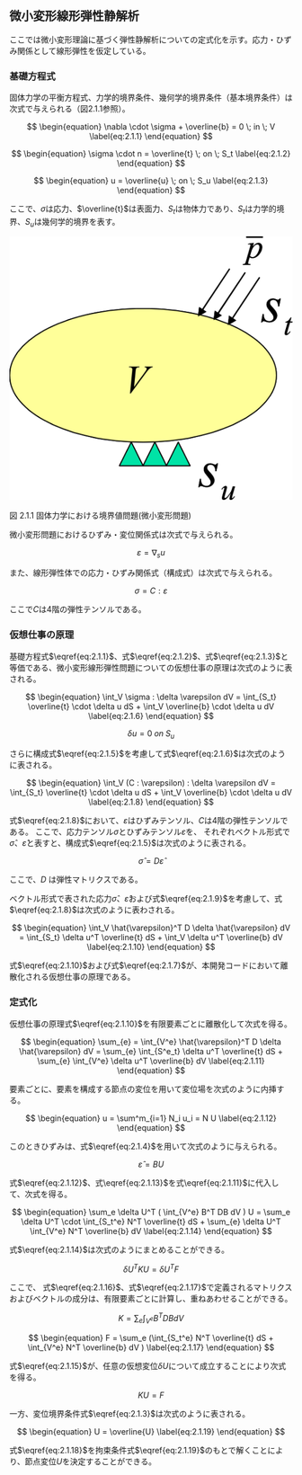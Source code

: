 <script type="text/x-mathjax-config">
MathJax.Hub.Config({
  tex2jax: {
    inlineMath: [['$','$'], ['\\(','\\)']],
    processEscapes: true
  },
  TeX: {
    equationNumbers: {
      autoNumber: "AMS"
    }
  },
  CommonHTML: { matchFontHeight: true },
  displayAlign: "center"
});
</script>
<script src='https://cdnjs.cloudflare.com/ajax/libs/mathjax/2.7.5/MathJax.js?config=TeX-MML-AM_CHTML' async></script>

## 微小変形線形弾性静解析

ここでは微小変形理論に基づく弾性静解析についての定式化を示す。応力・ひずみ関係として線形弾性を仮定している。

### 基礎方程式

固体力学の平衡方程式、力学的境界条件、幾何学的境界条件（基本境界条件）は次式で与えられる（図2.1.1参照）。

$$
\begin{equation}
\nabla \cdot \sigma + \overline{b} = 0 \; in \; V
\label{eq:2.1.1}
\end{equation}
$$

$$
\begin{equation}
\sigma \cdot n = \overline{t} \; on \; S_t
\label{eq:2.1.2}
\end{equation}
$$

$$
\begin{equation}
u = \overline{u} \; on \; S_u
\label{eq:2.1.3}
\end{equation}
$$

ここで、$\sigma$は応力、$\overline{t}$は表面力、$S_t$は物体力であり、$S_t$は力学的境界、$S_u$は幾何学的境界を表す。

![](media/image01_01.png)

図 2.1.1 固体力学における境界値問題(微小変形問題)

微小変形問題におけるひずみ・変位関係式は次式で与えられる。

$$
\begin{equation}
\varepsilon = \nabla _s u
\label{eq:2.1.4}
\end{equation}
$$

また、線形弾性体での応力・ひずみ関係式（構成式）は次式で与えられる。

$$
\begin{equation}
\sigma = C : \varepsilon
\label{eq:2.1.5}
\end{equation}
$$

ここで$C$は4階の弾性テンソルである。

### 仮想仕事の原理

基礎方程式$\eqref{eq:2.1.1}$、式$\eqref{eq:2.1.2}$、式$\eqref{eq:2.1.3}$と等価である、微小変形線形弾性問題についての仮想仕事の原理は次式のように表される。

$$
\begin{equation}
\int_V \sigma : \delta \varepsilon dV = \int_{S_t} \overline{t} \cdot \delta u dS + \int_V \overline{b} \cdot \delta u dV
\label{eq:2.1.6}
\end{equation}
$$

$$
\begin{equation}
\delta u = 0 \; on \; S_u
\label{eq:2.1.7}
\end{equation}
$$

さらに構成式$\eqref{eq:2.1.5}$を考慮して式$\eqref{eq:2.1.6}$は次式のように表される。

$$
\begin{equation}
\int_V (C : \varepsilon) : \delta \varepsilon dV = \int_{S_t} \overline{t} \cdot \delta u dS + \int_V \overline{b} \cdot \delta u dV
\label{eq:2.1.8}
\end{equation}
$$

式$\eqref{eq:2.1.8}$において、$\varepsilon$はひずみテンソル、$C$は4階の弾性テンソルである。
ここで、応力テンソル$\sigma$とひずみテンソル$\varepsilon$を、
それぞれベクトル形式で$\hat{\sigma}$、$\hat{\varepsilon}$と表すと、構成式$\eqref{eq:2.1.5}$は次式のように表される。

$$
\begin{equation}
\hat{\sigma} = D \hat{\varepsilon}
\label{eq:2.1.9}
\end{equation}
$$

ここで、$D$ は弾性マトリクスである。

ベクトル形式で表された応力$\hat{\sigma}$、$\hat{\varepsilon}$および式$\eqref{eq:2.1.9}$を考慮して、式$\eqref{eq:2.1.8}$は次式のように表わされる。

$$
\begin{equation}
\int_V \hat{\varepsilon}^T D \delta \hat{\varepsilon} dV = \int_{S_t}
\delta u^T \overline{t} dS + \int_V \delta u^T \overline{b} dV
\label{eq:2.1.10}
\end{equation}
$$

式$\eqref{eq:2.1.10}$および式$\eqref{eq:2.1.7}$が、本開発コードにおいて離散化される仮想仕事の原理である。

### 定式化

仮想仕事の原理式$\eqref{eq:2.1.10}$を有限要素ごとに離散化して次式を得る。

$$
\begin{equation}
\sum_{e} = \int_{V^e} \hat{\varepsilon}^T D \delta \hat{\varepsilon} dV = \sum_{e} \int_{S^e_t}
\delta u^T \overline{t} dS + \sum_{e} \int_{V^e} \delta u^T \overline{b} dV
\label{eq:2.1.11}
\end{equation}
$$

要素ごとに、要素を構成する節点の変位を用いて変位場を次式のように内挿する。

$$
\begin{equation}
u = \sum^m_{i=1} N_i u_i = N U
\label{eq:2.1.12}
\end{equation}
$$

このときひずみは、式$\eqref{eq:2.1.4}$を用いて次式のように与えられる。

$$
\begin{equation}
\hat{\varepsilon} = B U
\label{eq:2.1.13}
\end{equation}
$$

式$\eqref{eq:2.1.12}$、式\eqref{eq:2.1.13}$を式\eqref{eq:2.1.11}$に代入して、次式を得る。

$$
\begin{equation}
\sum_e \delta U^T ( \int_{V^e} B^T DB dV )
U = \sum_e \delta U^T \cdot \int_{S_t^e}
N^T \overline{t} dS + \sum_{e} \delta U^T \int_{V^e} N^T
\overline{b} dV
\label{eq:2.1.14}
\end{equation}
$$

式$\eqref{eq:2.1.14}$は次式のようにまとめることができる。

$$
\begin{equation}
\delta U^T K U = \delta U^T F
\label{eq:2.1.15}
\end{equation}
$$

ここで、
式$\eqref{eq:2.1.16}$、式$\eqref{eq:2.1.17}$で定義されるマトリクスおよびベクトルの成分は、有限要素ごとに計算し、重ねあわせることができる。

$$
\begin{equation}
K = \sum_e \int_{V^e} B^T DB dV
\label{eq:2.1.16}
\end{equation}
$$

$$
\begin{equation}
F = \sum_e (\int_{S_t^e} N^T \overline{t} dS + \int_{V^e} N^T \overline{b} dV )
\label{eq:2.1.17}
\end{equation}
$$

式$\eqref{eq:2.1.15}$が、任意の仮想変位$\delta U$について成立することにより次式を得る。

$$
\begin{equation}
K U = F
\label{eq:2.1.18}
\end{equation}
$$

一方、変位境界条件式$\eqref{eq:2.1.3}$は次式のように表される。

$$
\begin{equation}
U = \overline{U}
\label{eq:2.1.19}
\end{equation}
$$

式$\eqref{eq:2.1.18}$を拘束条件式$\eqref{eq:2.1.19}$のもとで解くことにより、節点変位$U$を決定することができる。
